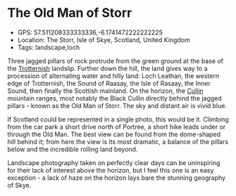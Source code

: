 # The Old Man of Storr

- GPS: 57.511208333333336,-6.1741472222222225
- Location: The Storr, Isle of Skye, Scotland, United Kingdom
- Tags: landscape,loch

Three jagged pillars of rock protrude from the green ground at the base of the [Trotternish](https://en.wikipedia.org/wiki/Trotternish) landslip. Further down the hill, the land gives way to a procession of alternating water and hilly land: Loch Leathan, the western edge of Trotternish, the Sound of Raasay, the Isle of Rasaay, the Inner Sound, then finally the Scottish mainland. On the horizon, the [Cullin](https://en.wikipedia.org/wiki/Cuillin) mountain ranges, most notably the Black Cullin directly behind the jagged pillars - known as the Old Man of Storr. The sky and distant air is vivid blue.

If Scotland could be represented in a single photo, this would be it. Climbing from the car park a short drive north of Portree, a short hike leads under or through the Old Man. The best view can be found from the dome-shaped hill behind it; from here the view is its most dramatic, a balance of the pillars below and the incredible rolling land beyond.

Landscape photography taken on perfectly clear days can be uninspiring for their lack of interest above the horizon, but I feel this one is an easy exception - a lack of haze on the horizon lays bare the stunning geography of Skye.
